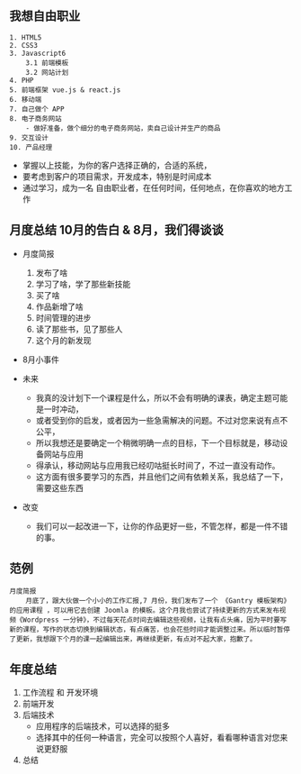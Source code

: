 
## 我想自由职业
    1. HTML5
    2. CSS3
    3. Javascript6
        3.1 前端模板
        3.2 网站计划
    4. PHP
    5. 前端框架 vue.js & react.js
    6. 移动端
    7. 自己做个 APP
    8. 电子商务网站
        - 做好准备，做个细分的电子商务网站，卖自己设计并生产的商品
    9. 交互设计
    10. 产品经理

- 掌握以上技能，为你的客户选择正确的，合适的系统，
- 要考虑到客户的项目需求，开发成本，特别是时间成本
- 通过学习，成为一名 自由职业者，在任何时间，任何地点，在你喜欢的地方工作


## 月度总结 10月的告白 & 8月，我们得谈谈
- 月度简报
    1. 发布了啥
    2. 学习了啥，学了那些新技能
    3. 买了啥
    4. 作品新增了啥
    5. 时间管理的进步
    6. 读了那些书，见了那些人
    7. 这个月的新发现

- 8月小事件

- 未来
    + 我真的没计划下一个课程是什么，所以不会有明确的课表，确定主题可能是一时冲动，
    + 或者受到你的启发，或者因为一些急需解决的问题。不过对您来说有点不公平，
    + 所以我想还是要确定一个稍微明确一点的目标，下一个目标就是，移动设备网站与应用
    + 得承认，移动网站与应用我已经叨咕挺长时间了，不过一直没有动作。
    + 这方面有很多要学习的东西，并且他们之间有依赖关系，我总结了一下，需要这些东西

- 改变
    + 我们可以一起改进一下，让你的作品更好一些，不管怎样，都是一件不错的事。


## 范例
```
月度简报
    月底了，跟大伙做一个小小的工作汇报,7 月份，我们发布了一个 《Gantry 模板架构》的应用课程 ，可以用它去创建 Joomla 的模板。这个月我也尝试了持续更新的方式来发布视频《Wordpress 一分钟》，不过每天花点时间去编辑这些视频，让我有点头痛，因为平时要写新的课程，写作的状态切换到编辑状态，有点痛苦，也会花些时间才能调整过来。所以临时暂停了更新，我想跟下个月的课一起编辑出来，再继续更新，有点对不起大家，抱歉了。
```



## 年度总结
1. 工作流程 和 开发环境
2. 前端开发
3. 后端技术
    + 应用程序的后端技术，可以选择的挺多
    + 选择其中的任何一种语言，完全可以按照个人喜好，看看哪种语言对您来说更舒服
4. 总结